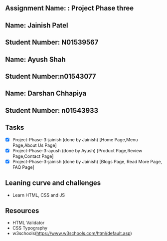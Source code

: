 ## Assignment Name: : Project Phase three

## Name: Jainish Patel
## Student Number: N01539567

## Name: Ayush Shah
## Student Number:n01543077

## Name: Darshan Chhapiya
## Student Number: n01543933

## Tasks

- [x] Project-Phase-3-jainish (done by Jainish) [Home Page,Menu Page,About Us Page]
- [x] Project-Phase-3-ayush (done by Ayush) [Product Page,Review Page,Contact Page]
- [x] Project-Phase-3-jainish (done by Jainish) [Blogs Page, Read More Page, FAQ Page]

## Leaning curve and challenges

- Learn HTML, CSS and JS

## Resources

- HTML Validator
- CSS Typography
- w3schools(https://www.w3schools.com/html/default.asp)